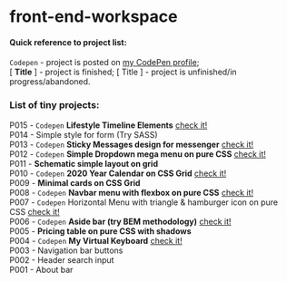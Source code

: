 # front-end-workspace

#### Quick reference to project list:  
`Codepen` - project is posted on [my CodePen profile](https://codepen.io/ryuuto829);  
\[ **Title** \] - project is finished; \[ Title \] - project is unfinished/in progress/abandoned.  

### List of tiny projects:  
P015 - `Codepen` **Lifestyle Timeline Elements** [check it!](https://codepen.io/ryuuto829/pen/RwPXNWb)  
P014 - Simple style for form (Try SASS)  
P013 - `Codepen` **Sticky Messages design for messenger** [check it!](https://codepen.io/ryuuto829/pen/WNvmPaw)  
P012 - `Codepen` **Simple Dropdown mega menu on pure CSS** [check it!](https://codepen.io/ryuuto829/pen/poJYQJW)  
P011 - **Schematic simple layout on grid**  
P010 - `Codepen` **2020 Year Calendar on CSS Grid** [check it!](https://codepen.io/ryuuto829/pen/oNXVxGa)  
P009 - **Minimal cards on CSS Grid**  
P008 - `Codepen` **Navbar menu with flexbox on pure CSS** [check it!](https://codepen.io/ryuuto829/pen/LYVqmrO)  
P007 - `Codepen` Horizontal Menu with triangle & hamburger icon on pure CSS [check it!](https://codepen.io/ryuuto829/pen/mdJvWaa)  
P006 - `Codepen` **Aside bar (try BEM methodology)** [check it!](https://codepen.io/ryuuto829/pen/mdJvmXd)  
P005 - **Pricing table on pure CSS with shadows**  
P004 - `Codepen` **My Virtual Keyboard** [check it!](https://codepen.io/ryuuto829/pen/yLNGmJL)  
P003 - Navigation bar buttons  
P002 - Header search input  
P001 - About bar  